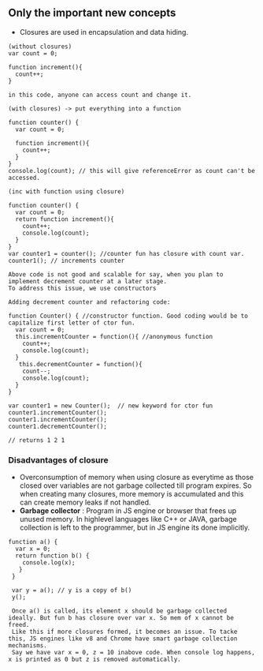 ## Only the important new concepts

- Closures are used in encapsulation and data hiding. 

```
(without closures)
var count = 0;

function increment(){
  count++;
}

in this code, anyone can access count and change it. 

(with closures) -> put everything into a function

function counter() {
  var count = 0;

  function increment(){
    count++;
  }
}
console.log(count); // this will give referenceError as count can't be accessed.

(inc with function using closure)

function counter() {
  var count = 0;
  return function increment(){
    count++;
    console.log(count);
  }
}
var counter1 = counter(); //counter fun has closure with count var. 
counter1(); // increments counter

Above code is not good and scalable for say, when you plan to implement decrement counter at a later stage. 
To address this issue, we use constructors

Adding decrement counter and refactoring code:

function Counter() { //constructor function. Good coding would be to capitalize first letter of ctor fun. 
  var count = 0;
  this.incrementCounter = function(){ //anonymous function
    count++;
    console.log(count);
  }
   this.decrementCounter = function(){
    count--;
    console.log(count);
  }
}

var counter1 = new Counter();  // new keyword for ctor fun
counter1.incrementCounter();
counter1.incrementCounter();
counter1.decrementCounter();

// returns 1 2 1

```
### Disadvantages of closure
- Overconsumption of memory when using closure as everytime as those closed over variables are not garbage collected till program expires.
So when creating many closures, more memory is accumulated and this can create memory leaks if not handled.
- **Garbage collector** : Program in JS engine or browser that frees up unused memory. In highlevel languages like C++ or JAVA, garbage collection is left to the 
programmer, but in JS engine its done implicitly.

```
function a() {
  var x = 0;
  return function b() {
    console.log(x);
   }
 }
 
 var y = a(); // y is a copy of b()
 y(); 
 
 Once a() is called, its element x should be garbage collected ideally. But fun b has closure over var x. So mem of x cannot be freed.
 Like this if more closures formed, it becomes an issue. To tacke this, JS engines like v8 and Chrome have smart garbage collection mechanisms.
 Say we have var x = 0, z = 10 inabove code. When console log happens, x is printed as 0 but z is removed automatically.   


